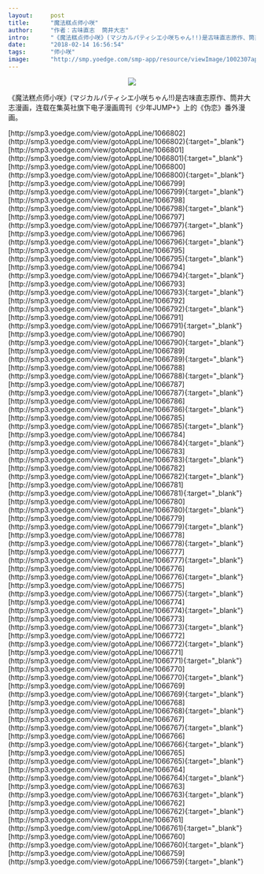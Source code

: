 ```yaml
---
layout:     post
title:      "魔法糕点师小咲"
author:     "作者：古味直志  筒井大志"
intro:      "《魔法糕点师小咲》(マジカルパティシエ小咲ちゃん!!)是古味直志原作、筒井大志漫画，连载在集英社旗下电子漫画周刊《少年JUMP+》上的《伪恋》番外漫画。"
date:       "2018-02-14 16:56:54"
tags:       "师小咲"
image:      "http://smp.yoedge.com/smp-app/resource/viewImage/1002307appline.png"
---
```

<div style="text-align: center">
<p><img src="http://smp.yoedge.com/smp-app/resource/viewImage/1002307appline.png"/></p>
</div>
<p class="post-meta">
<span>《魔法糕点师小咲》(マジカルパティシエ小咲ちゃん!!)是古味直志原作、筒井大志漫画，连载在集英社旗下电子漫画周刊《少年JUMP+》上的《伪恋》番外漫画。</span>
</p>
[http://smp3.yoedge.com/view/gotoAppLine/1066802](http://smp3.yoedge.com/view/gotoAppLine/1066802){:target="_blank"}
[http://smp3.yoedge.com/view/gotoAppLine/1066801](http://smp3.yoedge.com/view/gotoAppLine/1066801){:target="_blank"}
[http://smp3.yoedge.com/view/gotoAppLine/1066800](http://smp3.yoedge.com/view/gotoAppLine/1066800){:target="_blank"}
[http://smp3.yoedge.com/view/gotoAppLine/1066799](http://smp3.yoedge.com/view/gotoAppLine/1066799){:target="_blank"}
[http://smp3.yoedge.com/view/gotoAppLine/1066798](http://smp3.yoedge.com/view/gotoAppLine/1066798){:target="_blank"}
[http://smp3.yoedge.com/view/gotoAppLine/1066797](http://smp3.yoedge.com/view/gotoAppLine/1066797){:target="_blank"}
[http://smp3.yoedge.com/view/gotoAppLine/1066796](http://smp3.yoedge.com/view/gotoAppLine/1066796){:target="_blank"}
[http://smp3.yoedge.com/view/gotoAppLine/1066795](http://smp3.yoedge.com/view/gotoAppLine/1066795){:target="_blank"}
[http://smp3.yoedge.com/view/gotoAppLine/1066794](http://smp3.yoedge.com/view/gotoAppLine/1066794){:target="_blank"}
[http://smp3.yoedge.com/view/gotoAppLine/1066793](http://smp3.yoedge.com/view/gotoAppLine/1066793){:target="_blank"}
[http://smp3.yoedge.com/view/gotoAppLine/1066792](http://smp3.yoedge.com/view/gotoAppLine/1066792){:target="_blank"}
[http://smp3.yoedge.com/view/gotoAppLine/1066791](http://smp3.yoedge.com/view/gotoAppLine/1066791){:target="_blank"}
[http://smp3.yoedge.com/view/gotoAppLine/1066790](http://smp3.yoedge.com/view/gotoAppLine/1066790){:target="_blank"}
[http://smp3.yoedge.com/view/gotoAppLine/1066789](http://smp3.yoedge.com/view/gotoAppLine/1066789){:target="_blank"}
[http://smp3.yoedge.com/view/gotoAppLine/1066788](http://smp3.yoedge.com/view/gotoAppLine/1066788){:target="_blank"}
[http://smp3.yoedge.com/view/gotoAppLine/1066787](http://smp3.yoedge.com/view/gotoAppLine/1066787){:target="_blank"}
[http://smp3.yoedge.com/view/gotoAppLine/1066786](http://smp3.yoedge.com/view/gotoAppLine/1066786){:target="_blank"}
[http://smp3.yoedge.com/view/gotoAppLine/1066785](http://smp3.yoedge.com/view/gotoAppLine/1066785){:target="_blank"}
[http://smp3.yoedge.com/view/gotoAppLine/1066784](http://smp3.yoedge.com/view/gotoAppLine/1066784){:target="_blank"}
[http://smp3.yoedge.com/view/gotoAppLine/1066783](http://smp3.yoedge.com/view/gotoAppLine/1066783){:target="_blank"}
[http://smp3.yoedge.com/view/gotoAppLine/1066782](http://smp3.yoedge.com/view/gotoAppLine/1066782){:target="_blank"}
[http://smp3.yoedge.com/view/gotoAppLine/1066781](http://smp3.yoedge.com/view/gotoAppLine/1066781){:target="_blank"}
[http://smp3.yoedge.com/view/gotoAppLine/1066780](http://smp3.yoedge.com/view/gotoAppLine/1066780){:target="_blank"}
[http://smp3.yoedge.com/view/gotoAppLine/1066779](http://smp3.yoedge.com/view/gotoAppLine/1066779){:target="_blank"}
[http://smp3.yoedge.com/view/gotoAppLine/1066778](http://smp3.yoedge.com/view/gotoAppLine/1066778){:target="_blank"}
[http://smp3.yoedge.com/view/gotoAppLine/1066777](http://smp3.yoedge.com/view/gotoAppLine/1066777){:target="_blank"}
[http://smp3.yoedge.com/view/gotoAppLine/1066776](http://smp3.yoedge.com/view/gotoAppLine/1066776){:target="_blank"}
[http://smp3.yoedge.com/view/gotoAppLine/1066775](http://smp3.yoedge.com/view/gotoAppLine/1066775){:target="_blank"}
[http://smp3.yoedge.com/view/gotoAppLine/1066774](http://smp3.yoedge.com/view/gotoAppLine/1066774){:target="_blank"}
[http://smp3.yoedge.com/view/gotoAppLine/1066773](http://smp3.yoedge.com/view/gotoAppLine/1066773){:target="_blank"}
[http://smp3.yoedge.com/view/gotoAppLine/1066772](http://smp3.yoedge.com/view/gotoAppLine/1066772){:target="_blank"}
[http://smp3.yoedge.com/view/gotoAppLine/1066771](http://smp3.yoedge.com/view/gotoAppLine/1066771){:target="_blank"}
[http://smp3.yoedge.com/view/gotoAppLine/1066770](http://smp3.yoedge.com/view/gotoAppLine/1066770){:target="_blank"}
[http://smp3.yoedge.com/view/gotoAppLine/1066769](http://smp3.yoedge.com/view/gotoAppLine/1066769){:target="_blank"}
[http://smp3.yoedge.com/view/gotoAppLine/1066768](http://smp3.yoedge.com/view/gotoAppLine/1066768){:target="_blank"}
[http://smp3.yoedge.com/view/gotoAppLine/1066767](http://smp3.yoedge.com/view/gotoAppLine/1066767){:target="_blank"}
[http://smp3.yoedge.com/view/gotoAppLine/1066766](http://smp3.yoedge.com/view/gotoAppLine/1066766){:target="_blank"}
[http://smp3.yoedge.com/view/gotoAppLine/1066765](http://smp3.yoedge.com/view/gotoAppLine/1066765){:target="_blank"}
[http://smp3.yoedge.com/view/gotoAppLine/1066764](http://smp3.yoedge.com/view/gotoAppLine/1066764){:target="_blank"}
[http://smp3.yoedge.com/view/gotoAppLine/1066763](http://smp3.yoedge.com/view/gotoAppLine/1066763){:target="_blank"}
[http://smp3.yoedge.com/view/gotoAppLine/1066762](http://smp3.yoedge.com/view/gotoAppLine/1066762){:target="_blank"}
[http://smp3.yoedge.com/view/gotoAppLine/1066761](http://smp3.yoedge.com/view/gotoAppLine/1066761){:target="_blank"}
[http://smp3.yoedge.com/view/gotoAppLine/1066760](http://smp3.yoedge.com/view/gotoAppLine/1066760){:target="_blank"}
[http://smp3.yoedge.com/view/gotoAppLine/1066759](http://smp3.yoedge.com/view/gotoAppLine/1066759){:target="_blank"}


